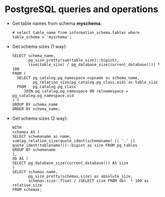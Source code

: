 PostgreSQL queries and operations
=================================

-   Get table names from schema **myschema**:

        # select table_name from information_schema.tables where table_schema = 'myschema';

-   Get schema sizes (1 way):

        SELECT schema_name, 
               pg_size_pretty(sum(table_size)::bigint),
               (sum(table_size) / pg_database_size(current_database())) * 100
        FROM (
          SELECT pg_catalog.pg_namespace.nspname as schema_name,
                 pg_relation_size(pg_catalog.pg_class.oid) as table_size
          FROM   pg_catalog.pg_class
             JOIN pg_catalog.pg_namespace ON relnamespace = pg_catalog.pg_namespace.oid
        ) t
        GROUP BY schema_name
        ORDER BY schema_name;
        
-   Get schema sizes (2 way):

        WITH                                                               
        schemas AS (                                                         
        SELECT schemaname as name, sum(pg_relation_size(quote_ident(schemaname) || '.' || quote_ident(tablename)))::bigint as size FROM pg_tables                                              
        GROUP BY schemaname                                             
        ),                                                                                                         
        db AS (
        SELECT pg_database_size(current_database()) AS size
        )                    
        SELECT schemas.name, 
               pg_size_pretty(schemas.size) as absolute_size,
               schemas.size::float / (SELECT size FROM db)  * 100 as relative_size
        FROM schemas;

